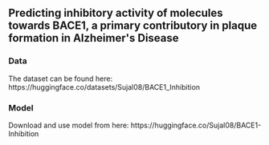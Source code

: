 <h2>Predicting inhibitory activity of molecules towards BACE1, a primary contributory in plaque formation in Alzheimer's Disease</h2>

<h3>Data</h3>
The dataset can be found here: https://huggingface.co/datasets/Sujal08/BACE1_Inhibition

<h3>Model</h3>
Download and use model from here: https://huggingface.co/Sujal08/BACE1-Inhibition
